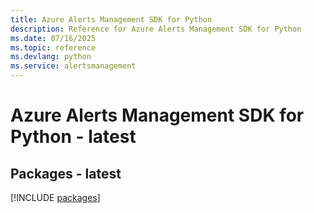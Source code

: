 ```yaml
---
title: Azure Alerts Management SDK for Python
description: Reference for Azure Alerts Management SDK for Python
ms.date: 07/16/2025
ms.topic: reference
ms.devlang: python
ms.service: alertsmanagement
---
```

# Azure Alerts Management SDK for Python - latest
## Packages - latest
[!INCLUDE [packages](alerts-management-index.md)]